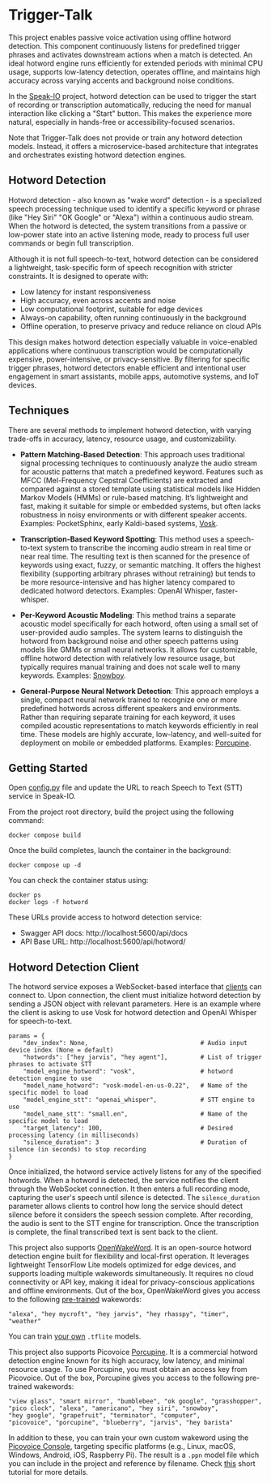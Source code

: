 
# Trigger-Talk

This project enables passive voice activation using offline hotword detection. This component continuously listens for predefined trigger phrases and activates downstream actions when a match is detected. An ideal hotword engine runs efficiently for extended periods with minimal CPU usage, supports low-latency detection, operates offline, and maintains high accuracy across varying accents and background noise conditions.

In the [Speak-IO](https://github.com/ManiAm/Speak-IO) project, hotword detection can be used to trigger the start of recording or transcription automatically, reducing the need for manual interaction like clicking a "Start" button. This makes the experience more natural, especially in hands-free or accessibility-focused scenarios.

Note that Trigger-Talk does not provide or train any hotword detection models. Instead, it offers a microservice-based architecture that integrates and orchestrates existing hotword detection engines.

## Hotword Detection

Hotword detection - also known as "wake word" detection - is a specialized speech processing technique used to identify a specific keyword or phrase (like "Hey Siri" "OK Google" or "Alexa") within a continuous audio stream. When the hotword is detected, the system transitions from a passive or low-power state into an active listening mode, ready to process full user commands or begin full transcription.

Although it is not full speech-to-text, hotword detection can be considered a lightweight, task-specific form of speech recognition with stricter constraints. It is designed to operate with:

- Low latency for instant responsiveness
- High accuracy, even across accents and noise
- Low computational footprint, suitable for edge devices
- Always-on capability, often running continuously in the background
- Offline operation, to preserve privacy and reduce reliance on cloud APIs

This design makes hotword detection especially valuable in voice-enabled applications where continuous transcription would be computationally expensive, power-intensive, or privacy-sensitive. By filtering for specific trigger phrases, hotword detectors enable efficient and intentional user engagement in smart assistants, mobile apps, automotive systems, and IoT devices.

## Techniques

There are several methods to implement hotword detection, with varying trade-offs in accuracy, latency, resource usage, and customizability.

- **Pattern Matching-Based Detection**: This approach uses traditional signal processing techniques to continuously analyze the audio stream for acoustic patterns that match a predefined keyword. Features such as MFCC (Mel-Frequency Cepstral Coefficients) are extracted and compared against a stored template using statistical models like Hidden Markov Models (HMMs) or rule-based matching. It’s lightweight and fast, making it suitable for simple or embedded systems, but often lacks robustness in noisy environments or with different speaker accents. Examples: PocketSphinx, early Kaldi-based systems, [Vosk](https://github.com/alphacep/vosk-api).

- **Transcription-Based Keyword Spotting**: This method uses a speech-to-text system to transcribe the incoming audio stream in real time or near real time. The resulting text is then scanned for the presence of keywords using exact, fuzzy, or semantic matching. It offers the highest flexibility (supporting arbitrary phrases without retraining) but tends to be more resource-intensive and has higher latency compared to dedicated hotword detectors. Examples: OpenAI Whisper, faster-whisper.

- **Per-Keyword Acoustic Modeling**: This method trains a separate acoustic model specifically for each hotword, often using a small set of user-provided audio samples. The system learns to distinguish the hotword from background noise and other speech patterns using models like GMMs or small neural networks. It allows for customizable, offline hotword detection with relatively low resource usage, but typically requires manual training and does not scale well to many keywords. Examples: [Snowboy](https://github.com/Kitt-AI/snowboy).

- **General-Purpose Neural Network Detection**: This approach employs a single, compact neural network trained to recognize one or more predefined hotwords across different speakers and environments. Rather than requiring separate training for each keyword, it uses compiled acoustic representations to match keywords efficiently in real time. These models are highly accurate, low-latency, and well-suited for deployment on mobile or embedded platforms. Examples: [Porcupine](https://github.com/Picovoice/porcupine).

## Getting Started

Open [config.py](config.py) file and update the URL to reach Speech to Text (STT) service in Speak-IO.

From the project root directory, build the project using the following command:

    docker compose build

Once the build completes, launch the container in the background:

    docker compose up -d

You can check the container status using:

    docker ps
    docker logs -f hotword

These URLs provide access to hotword detection service:

- Swagger API docs: http://localhost:5600/api/docs
- API Base URL: http://localhost:5600/api/hotword/

## Hotword Detection Client

The hotword service exposes a WebSocket-based interface that [clients](client.py) can connect to. Upon connection, the client must initialize hotword detection by sending a JSON object with relevant parameters. Here is an example where the client is asking to use Vosk for hotword detection and OpenAI Whisper for speech-to-text.

    params = {
        "dev_index": None,                               # Audio input device index (None = default)
        "hotwords": ["hey jarvis", "hey agent"],         # List of trigger phrases to activate STT
        "model_engine_hotword": "vosk",                  # hotword detection engine to use
        "model_name_hotword": "vosk-model-en-us-0.22",   # Name of the specific model to load
        "model_engine_stt": "openai_whisper",            # STT engine to use
        "model_name_stt": "small.en",                    # Name of the specific model to load
        "target_latency": 100,                           # Desired processing latency (in milliseconds)
        "silence_duration": 3                            # Duration of silence (in seconds) to stop recording
    }

Once initialized, the hotword service actively listens for any of the specified hotwords. When a hotword is detected, the service notifies the client through the WebSocket connection. It then enters a full recording mode, capturing the user's speech until silence is detected. The `silence_duration` parameter allows clients to control how long the service should detect silence before it considers the speech session complete. After recording, the audio is sent to the STT engine for transcription. Once the transcription is complete, the final transcribed text is sent back to the client.

This project also supports [OpenWakeWord](https://github.com/dscripka/openWakeWord). It is an open-source hotword detection engine built for flexibility and local-first operation. It leverages lightweight TensorFlow Lite models optimized for edge devices, and supports loading multiple wakewords simultaneously. It requires no cloud connectivity or API key, making it ideal for privacy-conscious applications and offline environments. Out of the box, OpenWakeWord gives you access to the following [pre-trained](https://github.com/dscripka/openWakeWord#pre-trained-models) wakewords:

    "alexa", "hey mycroft", "hey jarvis", "hey rhasspy", "timer", "weather"

You can train [your own](https://github.com/dscripka/openWakeWord?tab=readme-ov-file#training-new-models) `.tflite` models.

This project also supports Picovoice [Porcupine](https://github.com/Picovoice/porcupine). It is a commercial hotword detection engine known for its high accuracy, low latency, and minimal resource usage. To use Porcupine, you must obtain an access key from Picovoice. Out of the box, Porcupine gives you access to the following pre-trained wakewords:

    "view glass", "smart mirror", "bumblebee", "ok google", "grasshopper",
    "pico clock", "alexa", "americano", "hey siri", "snowboy",
    "hey google", "grapefruit", "terminator", "computer",
    "picovoice", "porcupine", "blueberry", "jarvis", "hey barista"

In addition to these, you can train your own custom wakeword using the [Picovoice Console](https://console.picovoice.ai/), targeting specific platforms (e.g., Linux, macOS, Windows, Android, iOS, Raspberry Pi). The result is a `.ppn` model file which you can include in the project and reference by filename. Check [this](https://youtu.be/T6jxYRSyF2w) short tutorial for more details.
